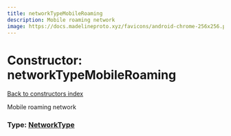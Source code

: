 ```yaml
---
title: networkTypeMobileRoaming
description: Mobile roaming network
image: https://docs.madelineproto.xyz/favicons/android-chrome-256x256.png
---
```

# Constructor: networkTypeMobileRoaming  
[Back to constructors index](index.md)



Mobile roaming network




### Type: [NetworkType](../types/NetworkType.md)


